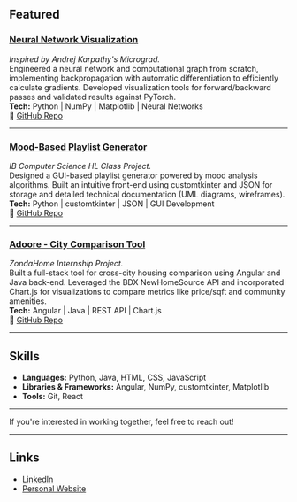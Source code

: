 ## Featured

### [Neural Network Visualization](https://github.com/guptaneev/karpathy_micrograd_from_scratch)

_Inspired by Andrej Karpathy's Micrograd._  
Engineered a neural network and computational graph from scratch, implementing backpropagation with automatic differentiation to efficiently calculate gradients. Developed visualization tools for forward/backward passes and validated results against PyTorch.  
**Tech:** Python | NumPy | Matplotlib | Neural Networks  
**🔗** [GitHub Repo](https://github.com/guptaneev/karpathy_micrograd_from_scratch)

---

### [Mood-Based Playlist Generator](https://github.com/guptaneev/mood-based_playlist_generator)

_IB Computer Science HL Class Project._  
Designed a GUI-based playlist generator powered by mood analysis algorithms. Built an intuitive front-end using customtkinter and JSON for storage and detailed technical documentation (UML diagrams, wireframes).  
**Tech:** Python | customtkinter | JSON | GUI Development  
**🔗** [GitHub Repo](https://github.com/guptaneev/mood-based_playlist_generator)

---

### [Adoore - City Comparison Tool](https://github.com/guptaneev/adoore)

_ZondaHome Internship Project._  
Built a full-stack tool for cross-city housing comparison using Angular and Java back-end. Leveraged the BDX NewHomeSource API and incorporated Chart.js for visualizations to compare metrics like price/sqft and community amenities.  
**Tech:** Angular | Java | REST API | Chart.js  
**🔗** [GitHub Repo](https://github.com/guptaneev/adoore)

---

## Skills

- **Languages:** Python, Java, HTML, CSS, JavaScript
- **Libraries & Frameworks:** Angular, NumPy, customtkinter, Matplotlib
- **Tools:** Git, React

---

If you're interested in working together, feel free to reach out!

---

## Links

- [LinkedIn](https://www.linkedin.com/in/neevgupta/)
- [Personal Website](https://neevgupta.vercel.app)
